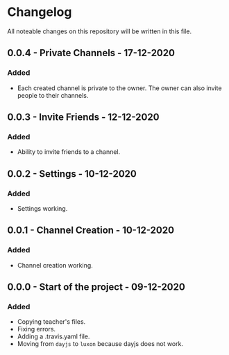 # Changelog

All noteable changes on this repository will be written in this file.

## 0.0.4 - Private Channels - 17-12-2020

### Added

- Each created channel is private to the owner. The owner can also invite people to their channels.

## 0.0.3 - Invite Friends - 12-12-2020

### Added

- Ability to invite friends to a channel.

## 0.0.2 - Settings - 10-12-2020

### Added

- Settings working.

## 0.0.1 - Channel Creation - 10-12-2020

### Added

- Channel creation working.

## 0.0.0 - Start of the project - 09-12-2020

### Added

- Copying teacher's files.
- Fixing errors.
- Adding a .travis.yaml file.
- Moving from `dayjs` to `luxon` because dayjs does not work.
